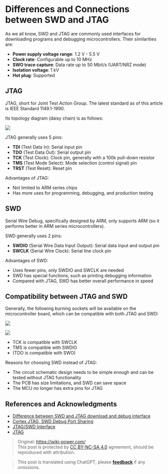 # Differences and Connections between SWD and JTAG

As we all know, SWD and JTAG are commonly used interfaces for downloading programs and debugging microcontrollers. Their similarities are:

- **Power supply voltage range**: 1.2 V - 5.5 V
- **Clock rate**: Configurable up to 10 MHz
- **SWO trace capture**: Data rate up to 50 Mbit/s (UART/NRZ mode)
- **Isolation voltage**: 1 kV
- **Hot plug**: Supported

## JTAG

JTAG, short for Joint Test Action Group. The latest standard as of this article is IEEE Standard 1149.1-1990.

Its topology diagram (daisy chain) is as follows:

![](https://wiki-media-1253965369.cos.ap-guangzhou.myqcloud.com/img/20210209191921.png)

JTAG generally uses 5 pins:

- **TDI** (Test Data In): Serial input pin
- **TDO** (Test Data Out): Serial output pin
- **TCK** (Test Clock): Clock pin, generally with a 100k pull-down resistor
- **TMS** (Test Mode Select): Mode selection (control signal) pin
- **TRST** (Test Reset): Reset pin

Advantages of JTAG:

- Not limited to ARM series chips
- Has more uses for programming, debugging, and production testing

## SWD

Serial Wire Debug, specifically designed by ARM, only supports ARM (so it performs better in ARM series microcontrollers).

SWD generally uses 2 pins:

- **SWDIO** (Serial Wire Data Input Output): Serial data input and output pin
- **SWCLK** (Serial Wire Clock): Serial line clock pin

Advantages of SWD:

- Uses fewer pins, only SWDIO and SWCLK are needed
- SWD has special functions, such as printing debugging information
- Compared with JTAG, SWD has better overall performance in speed

## Compatibility between JTAG and SWD

Generally, the following burning sockets will be available on the microcontroller board, which can be compatible with both JTAG and SWD:

![](https://wiki-media-1253965369.cos.ap-guangzhou.myqcloud.com/img/20210210122923.jpg)

![](https://wiki-media-1253965369.cos.ap-guangzhou.myqcloud.com/img/20210210123714.png)

- TCK is compatible with SWCLK
- TMS is compatible with SWDIO
- (TDO is compatible with SWO)

Reasons for choosing SWD instead of JTAG:

- The circuit schematic design needs to be simple enough and can be tested without JTAG functionality
- The PCB has size limitations, and SWD can save space
- The MCU no longer has extra pins for JTAG

## References and Acknowledgments

- [Difference between SWD and JTAG download and debug interface](https://mp.weixin.qq.com/s/MW57t266yvv6TOweeFEUVA)
- [Cortex JTAG, SWD Debug Port Sharing](https://southlife.tistory.com/107)
- [JTAG/SWD Interface](https://www.keil.com/support/man/docs/ulinkplus/ulinkplus_jtagswd_interface.htm)
- [JTAG](https://en.wikipedia.org/wiki/JTAG)

> Original: <https://wiki-power.com/>  
> This post is protected by [CC BY-NC-SA 4.0](https://creativecommons.org/licenses/by/4.0/deed.en) agreement, should be reproduced with attribution.

> This post is translated using ChatGPT, please [**feedback**](https://github.com/linyuxuanlin/Wiki_MkDocs/issues/new) if any omissions.